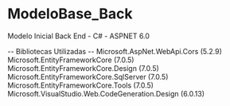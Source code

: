 # ModeloBase_Back
Modelo Inicial Back End - C# - ASPNET 6.0 

-- Bibliotecas Utilizadas --
Microsoft.AspNet.WebApi.Cors (5.2.9)
Microsoft.EntityFrameworkCore (7.0.5)
Microsoft.EntityFrameworkCore.Design (7.0.5)
Microsoft.EntityFrameworkCore.SqlServer (7.0.5)
Microsoft.EntityFrameworkCore.Tools (7.0.5)
Microsoft.VisualStudio.Web.CodeGeneration.Design (6.0.13)



